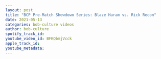 ```yaml
---
layout: post
title: "BCP Pre-Match Showdown Series: Blaze Haram vs. Rick Recon"
date: 2021-05-13
categories: bob-culture videos
author: bob-culture
spotify_track_id: 
youtube_video_id: BFKQbmjVcck
apple_track_id: 
youtube_metadata: 
---
```

